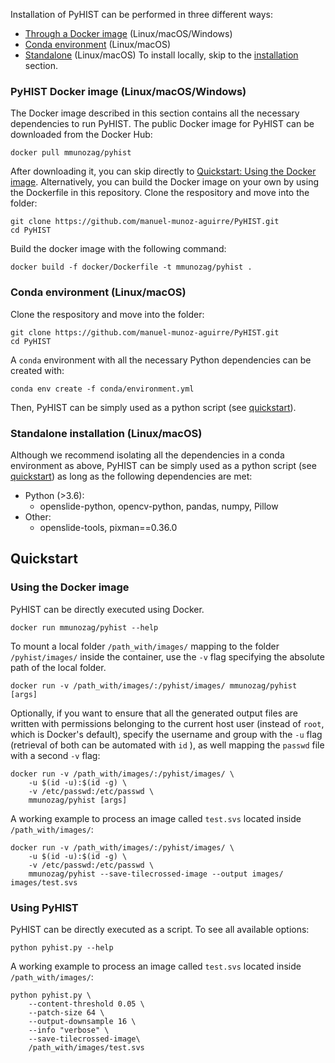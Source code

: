 Installation of PyHIST can be performed in three different ways:
* [Through a Docker image](#docker) (Linux/macOS/Windows)
* [Conda environment](#conda) (Linux/macOS)
* [Standalone](#standalone) (Linux/macOS)
 To install locally, skip to the [installation](#installation) section.

### PyHIST Docker image (Linux/macOS/Windows)<a name="docker"></a>
The Docker image described in this section contains all the necessary dependencies to run PyHIST. The public Docker image for PyHIST can be downloaded from the Docker Hub:
```shell
docker pull mmunozag/pyhist
```

After downloading it, you can skip directly to [Quickstart: Using the Docker image](#usedocker). Alternatively, you can build the Docker image on your own by using the Dockerfile in this repository. Clone the respository and move into the folder:
```shell
git clone https://github.com/manuel-munoz-aguirre/PyHIST.git
cd PyHIST
```

Build the docker image with the following command:
```shell
docker build -f docker/Dockerfile -t mmunozag/pyhist .
```

### Conda environment (Linux/macOS)<a name="conda"></a>
Clone the respository and move into the folder:
```shell
git clone https://github.com/manuel-munoz-aguirre/PyHIST.git
cd PyHIST
```

A `conda` environment with all the necessary Python dependencies can be created with:
```
conda env create -f conda/environment.yml
```

Then, PyHIST can be simply used as a python script (see [quickstart](#usescript)).

### Standalone installation (Linux/macOS)<a name="standalone"></a>
Although we recommend isolating all the dependencies in a conda environment as above, PyHIST can be simply used as a python script (see [quickstart](#usescript)) as long as the following dependencies are met:
* Python (>3.6):
  * openslide-python, opencv-python, pandas, numpy, Pillow
* Other:
  * openslide-tools, pixman==0.36.0


## Quickstart<a name="quickstart"></a>
### Using the Docker image<a name="usedocker"></a>
PyHIST can be directly executed using Docker.
```shell
docker run mmunozag/pyhist --help
```

To mount a local folder `/path_with/images/` mapping to the folder `/pyhist/images/` inside the container, use the `-v` flag specifying the absolute path of the local folder. 
```shell
docker run -v /path_with/images/:/pyhist/images/ mmunozag/pyhist [args]
```

Optionally, if you want to ensure that all the generated output files are written with permissions belonging to the current host user (instead of `root`, which is Docker's default), specify the username and group with the `-u` flag (retrieval of both can be automated with `id` ), as well mapping the `passwd` file with a second `-v` flag: 
```shell
docker run -v /path_with/images/:/pyhist/images/ \
	-u $(id -u):$(id -g) \ 
	-v /etc/passwd:/etc/passwd \
	mmunozag/pyhist [args]
```

A working example to process an image called `test.svs` located inside `/path_with/images/`:
```shell
docker run -v /path_with/images/:/pyhist/images/ \
	-u $(id -u):$(id -g) \
	-v /etc/passwd:/etc/passwd \
	mmunozag/pyhist --save-tilecrossed-image --output images/ images/test.svs
```

### Using PyHIST<a name="usescript"></a>
PyHIST can be directly executed as a script. To see all available options:
```
python pyhist.py --help
```

A working example to process an image called `test.svs` located inside `/path_with/images/`:
```
python pyhist.py \
	--content-threshold 0.05 \
	--patch-size 64 \
	--output-downsample 16 \
	--info "verbose" \
	--save-tilecrossed-image\
	/path_with/images/test.svs
```